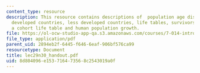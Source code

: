 ```yaml
---
content_type: resource
description: This resource contains descriptions of  population age distribution more
  developed countries, less developed countries, life tables, survivorship curves,
  a cohort life table and human population growth.
file: https://ol-ocw-studio-app-qa.s3.amazonaws.com/courses/7-014-introductory-biology-spring-2005/8d804096e153716473568c2543019a0f_lec29n30_handout.pdf
file_type: application/pdf
parent_uid: 2894eb2f-6445-f646-6eaf-906bf576ca99
resourcetype: Document
title: lec29n30_handout.pdf
uid: 8d804096-e153-7164-7356-8c2543019a0f
---
```

